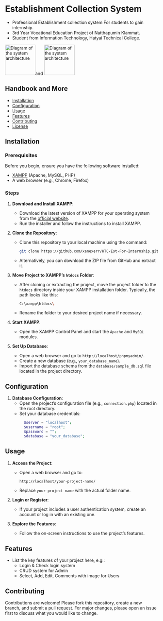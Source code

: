 # Establishment Collection System

 - Professional Establishment collection system For students to gain internship.
 - 3rd Year Vocational Education Project of Natthapumin Klammat.
 - Student from Information Technology, Hatyai Technical College.

<img src="https://user-images.githubusercontent.com/25181517/192158954-f88b5814-d510-4564-b285-dff7d6400dad.png" alt="Diagram of the system architecture" width="100"/>and
<img src="https://user-images.githubusercontent.com/25181517/183898674-75a4a1b1-f960-4ea9-abcb-637170a00a75.png" alt="Diagram of the system architecture" width="100"/>


 
## Handbook and More

- [Installation](#installation)
- [Configuration](#configuration)
- [Usage](#usage)
- [Features](#features)
- [Contributing](#contributing)
- [License](#license)

## Installation

### Prerequisites

Before you begin, ensure you have the following software installed:

- [XAMPP](https://www.apachefriends.org/index.html) (Apache, MySQL, PHP)
- A web browser (e.g., Chrome, Firefox)

### Steps

1. **Download and Install XAMPP**:
    - Download the latest version of XAMPP for your operating system from the [official website](https://www.apachefriends.org/download.html).
    - Run the installer and follow the instructions to install XAMPP.

2. **Clone the Repository**:
    - Clone this repository to your local machine using the command:
      ```bash
      git clone https://github.com/xanexerr/HTC-Est-For-Internship.git
      ```
    - Alternatively, you can download the ZIP file from GitHub and extract it.

3. **Move Project to XAMPP’s `htdocs` Folder**:
    - After cloning or extracting the project, move the project folder to the `htdocs` directory inside your XAMPP installation folder. Typically, the path looks like this:
      ```bash
      C:\xampp\htdocs\
      ```
    - Rename the folder to your desired project name if necessary.

4. **Start XAMPP**:
    - Open the XAMPP Control Panel and start the `Apache` and `MySQL` modules.

5. **Set Up Database**:
    - Open a web browser and go to `http://localhost/phpmyadmin/`.
    - Create a new database (e.g., `your_database_name`).
    - Import the database schema from the `database/sample_db.sql` file located in the project directory.

## Configuration

1. **Database Configuration**:
    - Open the project’s configuration file (e.g., `connection.php`) located in the root directory.
    - Set your database credentials:
      ```php
        $server = "localhost";
        $username = "root";
        $password = "";
        $database = "your_database";
      ```
## Usage

1. **Access the Project**:
    - Open a web browser and go to:
      ```bash
      http://localhost/your-project-name/
      ```
    - Replace `your-project-name` with the actual folder name.

2. **Login or Register**:
    - If your project includes a user authentication system, create an account or log in with an existing one.

3. **Explore the Features**:
    - Follow the on-screen instructions to use the project’s features.

## Features

- List the key features of your project here, e.g.:
  - Login & Check login system
  - CRUD system for Admin
  - Select, Add, Edit, Comments with image for Users

## Contributing

Contributions are welcome! Please fork this repository, create a new branch, and submit a pull request. For major changes, please open an issue first to discuss what you would like to change.
